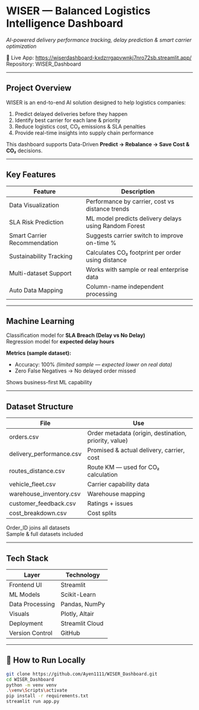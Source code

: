 #  WISER — Balanced Logistics Intelligence Dashboard  
*AI-powered delivery performance tracking, delay prediction & smart carrier optimization*

🔗 Live App: https://wiserdashboard-kxdzrrgapvwnkj7nro72sb.streamlit.app/  
 Repository: WISER_Dashboard

---

##  Project Overview

WISER is an end-to-end AI solution designed to help logistics companies:

 1) Predict delayed deliveries before they happen  
 2) Identify best carrier for each lane & priority  
 3) Reduce logistics cost, CO₂ emissions & SLA penalties  
 4) Provide real-time insights into supply chain performance  

This dashboard supports Data-Driven **Predict → Rebalance → Save Cost & CO₂** decisions.

---

##  Key Features

| Feature | Description |
|--------|-------------|
|  Data Visualization | Performance by carrier, cost vs distance trends |
|  SLA Risk Prediction | ML model predicts delivery delays using Random Forest |
|  Smart Carrier Recommendation | Suggests carrier switch to improve on-time %
|  Sustainability Tracking | Calculates CO₂ footprint per order using distance |
|  Multi-dataset Support | Works with sample or real enterprise data |
|  Auto Data Mapping | Column-name independent processing |

---

##  Machine Learning

 Classification model for **SLA Breach (Delay vs No Delay)**  
 Regression model for **expected delay hours**

**Metrics (sample dataset):**  
- Accuracy: 100% *(limited sample — expected lower on real data)*  
- Zero False Negatives → No delayed order missed

 Shows business-first ML capability

---

##  Dataset Structure

| File | Use |
|------|-----|
| orders.csv | Order metadata (origin, destination, priority, value) |
| delivery_performance.csv | Promised & actual delivery, carrier, cost |
| routes_distance.csv | Route KM — used for CO₂ calculation |
| vehicle_fleet.csv | Carrier capability data |
| warehouse_inventory.csv | Warehouse mapping |
| customer_feedback.csv | Ratings + issues |
| cost_breakdown.csv | Cost splits |

 Order_ID joins all datasets  
 Sample & full datasets included

---

##  Tech Stack

| Layer | Technology |
|------|------------|
| Frontend UI | Streamlit |
| ML Models | Scikit-Learn |
| Data Processing | Pandas, NumPy |
| Visuals | Plotly, Altair |
| Deployment | Streamlit Cloud |
| Version Control | GitHub |

---

## 🚀 How to Run Locally

```bash
git clone https://github.com/Ayen1111/WISER_Dashboard.git
cd WISER_Dashboard
python -m venv venv
.\venv\Scripts\activate
pip install -r requirements.txt
streamlit run app.py


